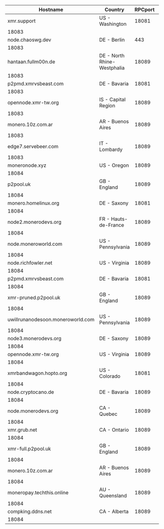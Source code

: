 Hostname | Country | RPCport | P2Pport
--- | --- | --- | ---
xmr.support | US - Washington | 18081
 | 18083
node.chaoswg.dev | DE - Berlin | 443
 | 18083
hantaan.fullm00n.de | DE - North Rhine-Westphalia | 18089
 | 18083
p2pmd.xmrvsbeast.com | DE - Bavaria | 18081
 | 18083
opennode.xmr-tw.org | IS - Capital Region | 18089
 | 18083
monero.10z.com.ar | AR - Buenos Aires | 18089
 | 18083
edge7.servebeer.com | IT - Lombardy | 18089
 | 18083
moneronode.xyz | US - Oregon | 18089
 | 18084
p2pool.uk | GB - England | 18089
 | 18084
monero.homelinux.org | DE - Saxony | 18081
 | 18084
node2.monerodevs.org | FR - Hauts-de-France | 18089
 | 18084
node.moneroworld.com | US - Pennsylvania | 18089
 | 18084
node.richfowler.net | US - Virginia | 18089
 | 18084
p2pmd.xmrvsbeast.com | DE - Bavaria | 18081
 | 18084
xmr-pruned.p2pool.uk | GB - England | 18089
 | 18084
uwillrunanodesoon.moneroworld.com | US - Pennsylvania | 18089
 | 18084
node3.monerodevs.org | DE - Saxony | 18089
 | 18084
opennode.xmr-tw.org | US - Virginia | 18089
 | 18084
xmrbandwagon.hopto.org | US - Colorado | 18081
 | 18084
node.cryptocano.de | DE - Bavaria | 18089
 | 18084
node.monerodevs.org | CA - Quebec | 18089
 | 18084
xmr.grub.net | CA - Ontario | 18089
 | 18084
xmr-full.p2pool.uk | GB - England | 18089
 | 18084
monero.10z.com.ar | AR - Buenos Aires | 18089
 | 18084
moneropay.techthis.online | AU - Queensland | 18089
 | 18084
compking.ddns.net | CA - Alberta | 18089
 | 18084
